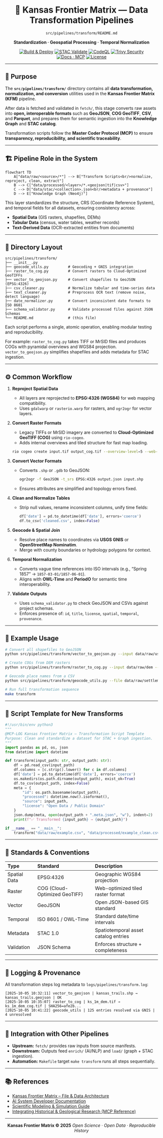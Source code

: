 <div align="center">

# 🔄 Kansas Frontier Matrix — Data Transformation Pipelines  
`src/pipelines/transform/README.md`

**Standardization · Geospatial Processing · Temporal Normalization**

[![Build & Deploy](https://github.com/bartytime4life/Kansas-Frontier-Matrix/actions/workflows/site.yml/badge.svg)](../../../.github/workflows/site.yml)
[![STAC Validate](https://github.com/bartytime4life/Kansas-Frontier-Matrix/actions/workflows/stac-validate.yml/badge.svg)](../../../.github/workflows/stac-validate.yml)
[![CodeQL](https://github.com/bartytime4life/Kansas-Frontier-Matrix/actions/workflows/codeql.yml/badge.svg)](../../../.github/workflows/codeql.yml)
[![Trivy Security](https://github.com/bartytime4life/Kansas-Frontier-Matrix/actions/workflows/trivy.yml/badge.svg)](../../../.github/workflows/trivy.yml)
[![Docs · MCP](https://img.shields.io/badge/Docs-MCP-blue)](../../../docs/)
[![License](https://img.shields.io/badge/License-MIT-green)](../../../LICENSE)

</div>

---

## 🎯 Purpose

The **`src/pipelines/transform/`** directory contains all **data transformation, normalization, and conversion** utilities used in the **Kansas Frontier Matrix (KFM)** pipeline.  

After data is fetched and validated in `fetch/`, this stage converts raw assets into **open, interoperable formats** such as **GeoJSON**, **COG GeoTIFF**, **CSV**, and **Parquet**, and prepares them for semantic ingestion into the **Knowledge Graph** and **STAC catalog**.  

Transformation scripts follow the **Master Coder Protocol (MCP)** to ensure **transparency, reproducibility, and scientific traceability**.

---

## 🏗 Pipeline Role in the System

```mermaid
flowchart TD
    A["data/raw/<source>/*"] --> B["Transform Scripts<br/>normalize, reproject, clean, extract"]
    B --> C["data/processed/<layer>/*.<geojson|tif|csv>"]
    C --> D["data/stac/<collection>.json<br/>metadata + provenance"]
    D --> E["Knowledge Graph (Neo4j)"]
````

<!-- END OF MERMAID -->

This layer standardizes the structure, CRS (Coordinate Reference System), and temporal fields for all datasets, ensuring consistency across:

* **Spatial Data** (GIS rasters, shapefiles, DEMs)
* **Tabular Data** (census, water tables, weather records)
* **Text-Derived Data** (OCR-extracted entities from documents)

---

## 📂 Directory Layout

```
src/pipelines/transform/
├── __init__.py
├── geocode_utils.py         # Geocoding + GNIS integration
├── raster_to_cog.py         # Convert rasters to Cloud-Optimized GeoTIFFs
├── vector_to_geojson.py     # Convert shapefiles to GeoJSON (EPSG:4326)
├── csv_cleaner.py           # Normalize tabular and time-series data
├── text_cleaner.py          # Preprocess OCR text (remove noise, detect language)
├── date_normalizer.py       # Convert inconsistent date formats to ISO 8601
├── schema_validator.py      # Validate processed files against JSON Schemas
└── README.md                # (this file)
```

Each script performs a single, atomic operation, enabling modular testing and reproducibility.

For example:
`raster_to_cog.py` takes TIFF or MrSID files and produces COGs with pyramidal overviews and WGS84 projection.
`vector_to_geojson.py` simplifies shapefiles and adds metadata for STAC ingestion.

---

## ⚙️ Common Workflow

1. **Reproject Spatial Data**

   * All layers are reprojected to **EPSG:4326 (WGS84)** for web mapping compatibility.
   * Uses `gdalwarp` or `rasterio.warp` for rasters, and `ogr2ogr` for vector layers.

2. **Convert Raster Formats**

   * Legacy TIFFs or MrSID imagery are converted to **Cloud-Optimized GeoTIFF (COG)** using `rio-cogeo`.
   * Adds internal overviews and tiled structure for fast map loading.

   ```bash
   rio cogeo create input.tif output_cog.tif --overview-level=5 --web-optimized
   ```

3. **Convert Vector Formats**

   * Converts `.shp` or `.gdb` to GeoJSON:

     ```bash
     ogr2ogr -f GeoJSON -t_srs EPSG:4326 output.json input.shp
     ```
   * Ensures attributes are simplified and topology errors fixed.

4. **Clean and Normalize Tables**

   * Strip null values, rename inconsistent columns, unify time fields:

     ```python
     df['date'] = pd.to_datetime(df['date'], errors='coerce')
     df.to_csv('cleaned.csv', index=False)
     ```

5. **Geocode & Spatial Join**

   * Resolve place names to coordinates via **USGS GNIS** or **OpenStreetMap Nominatim**.
   * Merge with county boundaries or hydrology polygons for context.

6. **Temporal Normalization**

   * Converts vague time references into ISO intervals (e.g., “Spring 1857” → `1857-03-01/1857-06-01`).
   * Aligns with **OWL-Time** and **PeriodO** for semantic time interoperability.

7. **Validate Outputs**

   * Uses `schema_validator.py` to check GeoJSON and CSVs against project schemas.
   * Enforces presence of: `id`, `title`, `license`, `spatial`, `temporal`, `provenance`.

---

## 🧱 Example Usage

```bash
# Convert all shapefiles to GeoJSON
python src/pipelines/transform/vector_to_geojson.py --input data/raw/usgs --output data/processed/vectors

# Create COGs from DEM rasters
python src/pipelines/transform/raster_to_cog.py --input data/raw/dem --output data/processed/rasters

# Geocode place names from a CSV
python src/pipelines/transform/geocode_utils.py --file data/raw/settlements.csv --out data/processed/geocoded.csv

# Run full transformation sequence
make transform
```

---

## 🧮 Script Template for New Transforms

```python
#!/usr/bin/env python3
"""
@MCP-LOG Kansas Frontier Matrix – Transformation Script Template
Purpose: Clean and standardize a dataset for STAC + Graph ingestion.
"""
import pandas as pd, os, json
from datetime import datetime

def transform(input_path: str, output_path: str):
    df = pd.read_csv(input_path)
    df.columns = [c.strip().lower() for c in df.columns]
    df['date'] = pd.to_datetime(df['date'], errors='coerce')
    os.makedirs(os.path.dirname(output_path), exist_ok=True)
    df.to_csv(output_path, index=False)
    meta = {
        "id": os.path.basename(output_path),
        "processed": datetime.now().isoformat(),
        "source": input_path,
        "license": "Open Data / Public Domain"
    }
    json.dump(meta, open(output_path + ".meta.json", "w"), indent=2)
    print(f"✅ Transformed {input_path} → {output_path}")

if __name__ == "__main__":
    transform("data/raw/example.csv", "data/processed/example_clean.csv")
```

---

## 🧾 Standards & Conventions

| Type         | Standard                      | Description                          |
| :----------- | :---------------------------- | :----------------------------------- |
| Spatial Data | EPSG:4326                     | Geographic WGS84 projection          |
| Raster       | COG (Cloud-Optimized GeoTIFF) | Web-optimized tiled raster format    |
| Vector       | GeoJSON                       | Open JSON-based GIS standard         |
| Temporal     | ISO 8601 / OWL-Time           | Standard date/time intervals         |
| Metadata     | STAC 1.0                      | Spatiotemporal asset catalog entries |
| Validation   | JSON Schema                   | Enforces structure + completeness    |

---

## 🧰 Logging & Provenance

All transformation steps log metadata to `logs/pipelines/transform.log`:

```
[2025-10-05 10:32:11] vector_to_geojson | kansas_trails.shp → kansas_trails.geojson | OK
[2025-10-05 10:35:07] raster_to_cog | ks_1m_dem.tif → ks_1m_dem_cog.tif | SHA256=afe2b...
[2025-10-05 10:41:22] geocode_utils | 125 entries resolved via GNIS | 4 unresolved
```

---

## 🧩 Integration with Other Pipelines

* **Upstream:** `fetch/` provides raw inputs from source manifests.
* **Downstream:** Outputs feed `enrich/` (AI/NLP) and `load/` (graph + STAC ingestion).
* **Automation:** `Makefile` target `make transform` runs all steps sequentially.

---

## 📚 References

* [Kansas Frontier Matrix – File & Data Architecture](../../../docs/architecture.md)
* [AI System Developer Documentation](../../../docs/ai-system.md)
* [Scientific Modeling & Simulation Guide](../../../docs/standards/README.md)
* [Integrating Historical & Geological Research (MCP Reference)](../../../docs/integration/README.md)

---

<div align="center">

**Kansas Frontier Matrix © 2025**
*Open Science · Open Data · Reproducible History*

</div>

